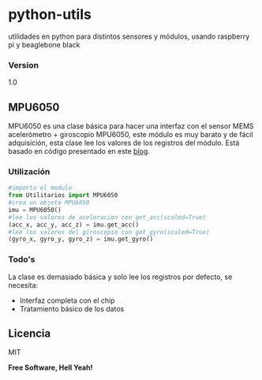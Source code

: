 # python-utils
utilidades en python para distintos sensores y módulos, usando raspberry pi  y beaglebone black

### Version
1.0

## MPU6050

MPU6050 es una clase básica para hacer una interfaz con el sensor MEMS acelerómetro + giroscopio MPU6050,
este módulo es muy barato y de fácil adquisición, esta clase lee los valores de los registros del módulo. Está basado en código presentado en este [blog].

### Utilización

```python
#importa el modulo
from Utilitarios import MPU6050
#crea un objeto MPU6050
imu = MPU6050()
#lee los valores de aceleracion con get_acc(scaled=True)
(acc_x, acc_y, acc_z) = imu.get_acc()
#lee los valores del giroscopio con get_gyro(scaled=True)
(gyro_x, gyro_y, gyro_z) = imu.get_gyro()

```

### Todo's

La clase es demasiado básica y solo lee los registros por defecto, se necesita:
  - Interfaz completa con el chip
  - Tratamiento básico de los datos

Licencia
----

MIT


**Free Software, Hell Yeah!**

[blog]:http://blog.bitify.co.uk/2013/11/reading-data-from-mpu-6050-on-raspberry.html

